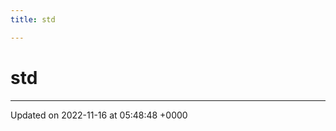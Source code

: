 ```yaml
---
title: std

---
```


# std








-------------------------------

Updated on 2022-11-16 at 05:48:48 +0000